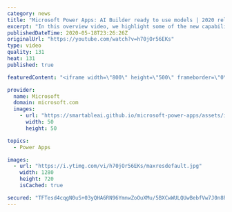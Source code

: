 ```yaml
---
category: news
title: "Microsoft Power Apps: AI Builder ready to use models | 2020 release wave 1 overview"
excerpt: "In this overview video, we highlight some of the new capabilities included in the latest update to Microsoft Power Apps, AI Builder ready to use models.     Here are the capabilities covered:   • Entity extraction helps you by identifying and extracting people, dates, places, locations, etc. from text"
publishedDateTime: 2020-05-18T23:26:26Z
originalUrl: "https://youtube.com/watch?v=h70jOr56EKs"
type: video
quality: 131
heat: 131
published: true

featuredContent: "<iframe width=\"800\" height=\"500\" frameborder=\"0\" src=\"https://www.youtube.com/embed/h70jOr56EKs\" allow=\"accelerometer; autoplay; encrypted-media; gyroscope; picture-in-picture\" allowfullscreen></iframe>"

provider:
  name: Microsoft
  domain: microsoft.com
  images:
    - url: "https://smartableai.github.io/microsoft-power-apps/assets/images/organizations/microsoft.com-50x50.jpg"
      width: 50
      height: 50

topics:
  - Power Apps

images:
  - url: "https://i.ytimg.com/vi/h70jOr56EKs/maxresdefault.jpg"
    width: 1280
    height: 720
    isCached: true

secured: "TFTesd4cqgN0uS+03yQHA6RN96YmnwZoOuXMu/5BXCwWULQUwBebfVw7J0n8RR/gxiq3RNgFwwXe1V1ARmMlWzaJ627YGI20j++b4r7d0lyMB+ZU0fSK/hUFw5Adx9g5Cmwfnb9QwWKWaFIQjd+3Cm1jOu3vdEisiN1ojmwQb6EOBIWqZtYyq+64Ba7u5xAyw8bZgLOhHsk2PSRXwDO7EGIFl+7/o+fspiOThKfrLetXyOu4wxUVkCFeKVIUoG+1Kyjc5NnsH/X96b6NrT4tPL1i04ant9hnRSYCx54oEZWDkFnLYtdDSlNamkgTZuz4dfpUOLaHkJCyF/+L9pO2+zqEuPlW6hi7vzmjoXChpG3XEVcBL/pZ9le5f9aNsgX1kID0ku6Hq1jheUTlEF09n/6KhmrIRvzvll+FBq3zSO7yAVhg2XAdYyXUwFX/4Lz9;WeE/cb2AFuBbS3vukePAuw=="
---
```


